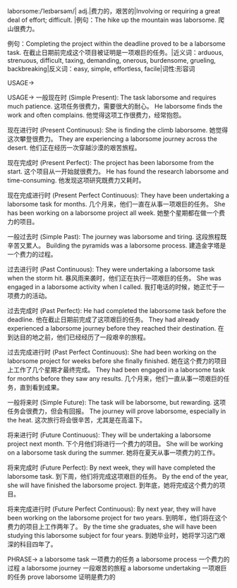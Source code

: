 laborsome:/ˈleɪbərsəm/| adj.|费力的，艰苦的|Involving or requiring a great deal of effort; difficult. |例句：The hike up the mountain was laborsome.  爬山很费力。

例句：Completing the project within the deadline proved to be a laborsome task.  在截止日期前完成这个项目被证明是一项艰巨的任务。|近义词：arduous, strenuous, difficult, taxing, demanding, onerous, burdensome, grueling, backbreaking|反义词：easy, simple, effortless, facile|词性:形容词

USAGE->

USAGE->
一般现在时 (Simple Present):
The task laborsome and requires much patience. 这项任务很费力，需要很大的耐心。
He laborsome finds the work and often complains. 他觉得这项工作很费力，经常抱怨。


现在进行时 (Present Continuous):
She is finding the climb laborsome. 她觉得这次攀登很费力。
They are experiencing a laborsome journey across the desert. 他们正在经历一次穿越沙漠的艰苦旅程。


现在完成时 (Present Perfect):
The project has been laborsome from the start. 这个项目从一开始就很费力。
He has found the research laborsome and time-consuming. 他发现这项研究既费力又耗时。


现在完成进行时 (Present Perfect Continuous):
They have been undertaking a laborsome task for months. 几个月来，他们一直在从事一项艰巨的任务。
She has been working on a laborsome project all week. 她整个星期都在做一个费力的项目。


一般过去时 (Simple Past):
The journey was laborsome and tiring. 这段旅程既辛苦又累人。
Building the pyramids was a laborsome process.  建造金字塔是一个费力的过程。


过去进行时 (Past Continuous):
They were undertaking a laborsome task when the storm hit.  暴风雨来袭时，他们正在执行一项艰巨的任务。
She was engaged in a laborsome activity when I called.  我打电话的时候，她正忙于一项费力的活动。


过去完成时 (Past Perfect):
He had completed the laborsome task before the deadline. 他在截止日期前完成了这项艰巨的任务。
They had already experienced a laborsome journey before they reached their destination.  在到达目的地之前，他们已经经历了一段艰辛的旅程。


过去完成进行时 (Past Perfect Continuous):
She had been working on the laborsome project for weeks before she finally finished. 她在这个费力的项目上工作了几个星期才最终完成。
They had been engaged in a laborsome task for months before they saw any results.  几个月来，他们一直从事一项艰巨的任务，直到看到成果。


一般将来时 (Simple Future):
The task will be laborsome, but rewarding.  这项任务会很费力，但会有回报。
The journey will prove laborsome, especially in the heat.  这次旅行将会很辛苦，尤其是在高温下。


将来进行时 (Future Continuous):
They will be undertaking a laborsome project next month.  下个月他们将进行一个费力的项目。
She will be working on a laborsome task during the summer.  她将在夏天从事一项费力的工作。


将来完成时 (Future Perfect):
By next week, they will have completed the laborsome task.  到下周，他们将完成这项艰巨的任务。
By the end of the year, she will have finished the laborsome project.  到年底，她将完成这个费力的项目。


将来完成进行时 (Future Perfect Continuous):
By next year, they will have been working on the laborsome project for two years. 到明年，他们将在这个费力的项目上工作两年了。
By the time she graduates, she will have been studying this laborsome subject for four years.  到她毕业时，她将学习这门艰深的科目四年了。


PHRASE->
a laborsome task  一项费力的任务
a laborsome process  一个费力的过程
a laborsome journey  一段艰苦的旅程
a laborsome undertaking  一项艰巨的任务
prove laborsome  证明是费力的
